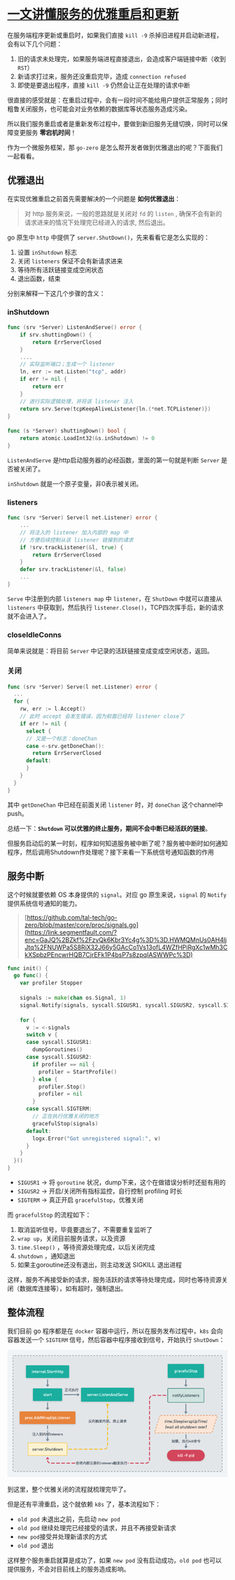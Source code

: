 # [一文讲懂服务的优雅重启和更新](https://segmentfault.com/a/1190000040133816)

在服务端程序更新或重启时，如果我们直接 `kill -9` 杀掉旧进程并启动新进程，会有以下几个问题：

1. 旧的请求未处理完，如果服务端进程直接退出，会造成客户端链接中断（收到 `RST`）
2. 新请求打过来，服务还没重启完毕，造成 `connection refused`
3. 即使是要退出程序，直接 `kill -9` 仍然会让正在处理的请求中断

很直接的感受就是：在重启过程中，会有一段时间不能给用户提供正常服务；同时粗鲁关闭服务，也可能会对业务依赖的数据库等状态服务造成污染。

所以我们服务重启或者是重新发布过程中，要做到新旧服务无缝切换，同时可以保障变更服务 **零宕机时间**！

作为一个微服务框架，那 `go-zero` 是怎么帮开发者做到优雅退出的呢？下面我们一起看看。

## 优雅退出

在实现优雅重启之前首先需要解决的一个问题是 **如何优雅退出**：

> 对 http 服务来说，一般的思路就是关闭对 `fd` 的 `listen` , 确保不会有新的请求进来的情况下处理完已经进入的请求, 然后退出。

go 原生中 `http` 中提供了 `server.ShutDown()`，先来看看它是怎么实现的：

1. 设置 `inShutdown` 标志
2. 关闭 `listeners` 保证不会有新请求进来
3. 等待所有活跃链接变成空闲状态
4. 退出函数，结束

分别来解释一下这几个步骤的含义：

### inShutdown

```go
func (srv *Server) ListenAndServe() error {
    if srv.shuttingDown() {
        return ErrServerClosed
    }
    ....
    // 实际监听端口；生成一个 listener
    ln, err := net.Listen("tcp", addr)
    if err != nil {
        return err
    }
    // 进行实际逻辑处理，并将该 listener 注入
    return srv.Serve(tcpKeepAliveListener{ln.(*net.TCPListener)})
}

func (s *Server) shuttingDown() bool {
    return atomic.LoadInt32(&s.inShutdown) != 0
}
```

`ListenAndServe` 是http启动服务器的必经函数，里面的第一句就是判断 `Server` 是否被关闭了。

`inShutdown` 就是一个原子变量，非0表示被关闭。

### listeners

```go
func (srv *Server) Serve(l net.Listener) error {
    ...
    // 将注入的 listener 加入内部的 map 中
    // 方便后续控制从该 listener 链接到的请求
    if !srv.trackListener(&l, true) {
        return ErrServerClosed
    }
    defer srv.trackListener(&l, false)
    ...
}
```

`Serve` 中注册到内部 `listeners map` 中 `listener`，在 `ShutDown` 中就可以直接从 `listeners` 中获取到，然后执行 `listener.Close()`，TCP四次挥手后，新的请求就不会进入了。

### closeIdleConns

简单来说就是：将目前 `Server` 中记录的活跃链接变成变成空闲状态，返回。

### 关闭

```go
func (srv *Server) Serve(l net.Listener) error {
  ...
  for {
    rw, err := l.Accept()
    // 此时 accept 会发生错误，因为前面已经将 listener close了
    if err != nil {
      select {
      // 又是一个标志：doneChan
      case <-srv.getDoneChan():
        return ErrServerClosed
      default:
      }
    }
  }
}
```

其中 `getDoneChan` 中已经在前面关闭 `listener` 时，对 `doneChan` 这个channel中push。

总结一下：**`Shutdown` 可以优雅的终止服务，期间不会中断已经活跃的链接**。

但服务启动后的某一时刻，程序如何知道服务被中断了呢？服务被中断时如何通知程序，然后调用Shutdown作处理呢？接下来看一下系统信号通知函数的作用

## 服务中断

这个时候就要依赖 OS 本身提供的 `signal`。对应 go 原生来说，`signal` 的 `Notify` 提供系统信号通知的能力。

> [https://github.com/tal-tech/go-zero/blob/master/core/proc/signals.go](https://link.segmentfault.com/?enc=GaJQ%2BZkf%2FzvQk6Kbr3Yc4g%3D%3D.HWMQMnUs0AH4ljJtq%2FNUWPa5S8RiX32J66y5GAcCo1Vs13ofL4WZfHPiRgXc1wMh3CkXSpbzPEncwrHQB7CjrEFk1P4bsP7s8zpqIASWWPc%3D)

```go
func init() {
  go func() {
    var profiler Stopper
    
    signals := make(chan os.Signal, 1)
    signal.Notify(signals, syscall.SIGUSR1, syscall.SIGUSR2, syscall.SIGTERM)

    for {
      v := <-signals
      switch v {
      case syscall.SIGUSR1:
        dumpGoroutines()
      case syscall.SIGUSR2:
        if profiler == nil {
          profiler = StartProfile()
        } else {
          profiler.Stop()
          profiler = nil
        }
      case syscall.SIGTERM:
        // 正在执行优雅关闭的地方
        gracefulStop(signals)
      default:
        logx.Error("Got unregistered signal:", v)
      }
    }
  }()
}
```

- `SIGUSR1` -> 将 `goroutine` 状况，dump下来，这个在做错误分析时还挺有用的
- `SIGUSR2` -> 开启/关闭所有指标监控，自行控制 profiling 时长
- `SIGTERM` -> 真正开启 `gracefulStop`，优雅关闭

而 `gracefulStop` 的流程如下：

1. 取消监听信号，毕竟要退出了，不需要重复监听了
2. `wrap up`，关闭目前服务请求，以及资源
3. `time.Sleep()` ，等待资源处理完成，以后关闭完成
4. `shutdown` ，通知退出
5. 如果主goroutine还没有退出，则主动发送 SIGKILL 退出进程

这样，服务不再接受新的请求，服务活跃的请求等待处理完成，同时也等待资源关闭（数据库连接等），如有超时，强制退出。

## 整体流程

我们目前 go 程序都是在 `docker` 容器中运行，所以在服务发布过程中，`k8s` 会向容器发送一个 `SIGTERM` 信号，然后容器中程序接收到信号，开始执行 `ShutDown`：

![img](一文讲懂服务的优雅重启和更新.assets/1460000040133818.png)

到这里，整个优雅关闭的流程就梳理完毕了。

但是还有平滑重启，这个就依赖 `k8s` 了，基本流程如下：

- `old pod` 未退出之前，先启动 `new pod`
- `old pod` 继续处理完已经接受的请求，并且不再接受新请求
- `new pod`接受并处理新请求的方式
- `old pod` 退出

这样整个服务重启就算是成功了，如果 `new pod` 没有启动成功，`old pod` 也可以提供服务，不会对目前线上的服务造成影响。